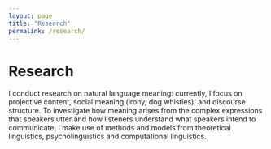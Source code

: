 ```yaml
---
layout: page
title: "Research"
permalink: /research/
---
```


# Research

I conduct research on natural language meaning: currently, I focus on projective content, social meaning (irony, dog whistles), and discourse structure. To investigate how meaning arises from the complex expressions that speakers utter and how listeners understand what speakers intend to communicate, I make use of methods and models from theoretical linguistics, psycholinguistics and computational linguistics.
